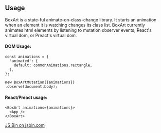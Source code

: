 ## Usage

BoxArt is a state-ful animate-on-class-change library. It starts an animation when an element it is watching changes its class list. BoxArt currently animates html elements by listening to mutation observer events, React's virtual dom, or Preact's virtual dom.

#### DOM Usage:

```
const animations = {
  'animated': {
    default: commonAnimations.rectangle,
  },
};

new BoxArtMutation({animations})
.observe(document.body);
```

#### React/Preact usage:

```
<BoxArt animations={animations}>
  <App />
</BoxArt>
```

<a class="jsbin-embed" href="https://jsbin.com/bobidus/embed?js,output">JS Bin on jsbin.com</a>
<script src="https://static.jsbin.com/js/embed.min.js?4.1.4"></script>
